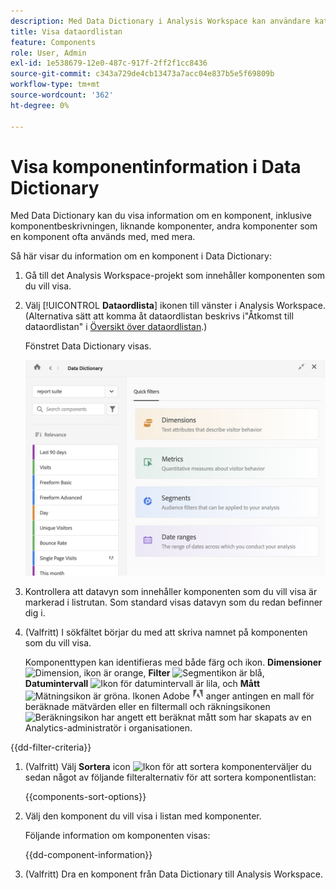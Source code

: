```yaml
---
description: Med Data Dictionary i Analysis Workspace kan användare katalogisera och hålla reda på de olika komponenterna i Analysis Workspace, inklusive deras avsedda användning, som är godkända, som är dubbletter osv.
title: Visa dataordlistan
feature: Components
role: User, Admin
exl-id: 1e538679-12e0-487c-917f-2ff2f1cc8436
source-git-commit: c343a729de4cb13473a7acc04e837b5e5f69809b
workflow-type: tm+mt
source-wordcount: '362'
ht-degree: 0%

---
```


# Visa komponentinformation i Data Dictionary

Med Data Dictionary kan du visa information om en komponent, inklusive komponentbeskrivningen, liknande komponenter, andra komponenter som en komponent ofta används med, med mera.

Så här visar du information om en komponent i Data Dictionary:

1. Gå till det Analysis Workspace-projekt som innehåller komponenten som du vill visa.

1. Välj [!UICONTROL **Dataordlista**] ikonen till vänster i Analysis Workspace. (Alternativa sätt att komma åt dataordlistan beskrivs i&quot;Åtkomst till dataordlistan&quot; i [Översikt över dataordlistan](/help/components/data-dictionary/data-dictionary-overview.md).)

   Fönstret Data Dictionary visas.

   ![Fönstret Data Dictionary med snabbfilter för Dimensioner, mått, segment och datumintervall](assets/data-dictionary.png)

   <!--double-check this screenshot. I mocked the admin view up a bit to get rid of the Dictionary health tab.-->

1. Kontrollera att datavyn som innehåller komponenten som du vill visa är markerad i listrutan. Som standard visas datavyn som du redan befinner dig i.

1. (Valfritt) I sökfältet börjar du med att skriva namnet på komponenten som du vill visa.

   Komponenttypen kan identifieras med både färg och ikon. **Dimensioner** ![Dimension, ikon](https://spectrum.adobe.com/static/icons/workflow_18/Smock_Data_18_N.svg) är orange, **Filter** ![Segmentikon](https://spectrum.adobe.com/static/icons/workflow_18/Smock_Segmentation_18_N.svg) är blå, **Datumintervall** ![Ikon för datumintervall](https://spectrum.adobe.com/static/icons/workflow_18/Smock_Calendar_18_N.svg) är lila, och **Mått** ![Mätningsikon](https://spectrum.adobe.com/static/icons/workflow_18/Smock_Event_18_N.svg) är gröna. Ikonen Adobe ![Adobe, ikon](assets/default-calc-metric-icon.png) anger antingen en mall för beräknade mätvärden eller en filtermall och räkningsikonen ![Beräkningsikon](https://spectrum.adobe.com/static/icons/workflow_18/Smock_Calculator_18_N.svg) har angett ett beräknat mått som har skapats av en Analytics-administratör i organisationen.

{{dd-filter-criteria}}

1. (Valfritt) Välj **Sortera** icon ![Ikon för att sortera komponenter](https://spectrum.adobe.com/static/icons/workflow_18/Smock_SortOrderDown_18_N.svg)väljer du sedan något av följande filteralternativ för att sortera komponentlistan:

   {{components-sort-options}}

1. Välj den komponent du vill visa i listan med komponenter.

   Följande information om komponenten visas:

   {{dd-component-information}}

1. (Valfritt) Dra en komponent från Data Dictionary till Analysis Workspace.
